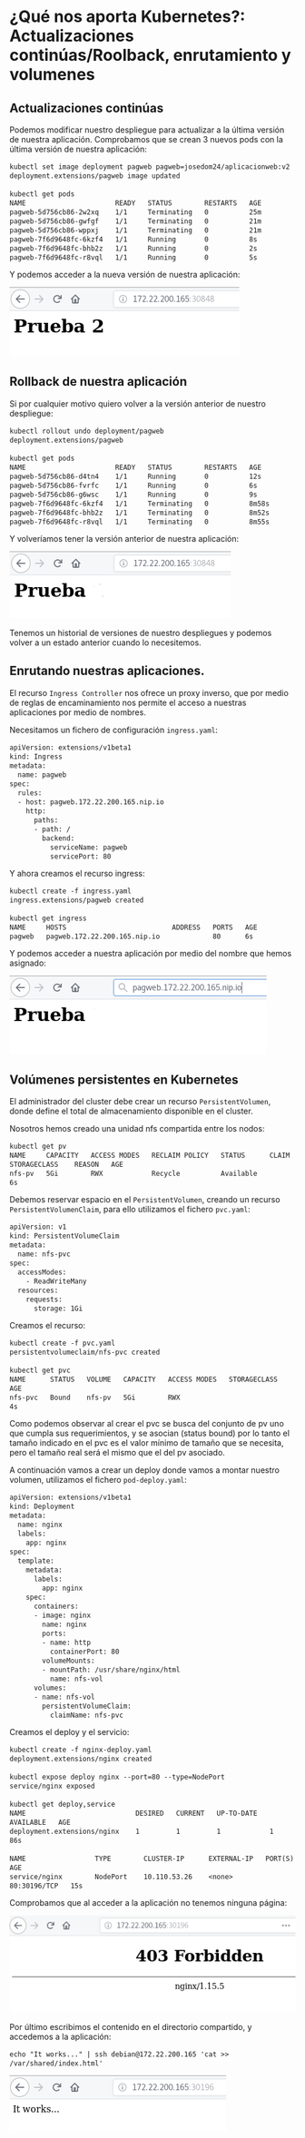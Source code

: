 # ¿Qué nos aporta Kubernetes?: Actualizaciones continúas/Roolback, enrutamiento y volumenes

## Actualizaciones continúas

Podemos modificar nuestro despliegue para actualizar a la última versión de nuestra aplicación. Comprobamos que se crean 3 nuevos pods con la última versión de nuestra aplicación:

    kubectl set image deployment pagweb pagweb=josedom24/aplicacionweb:v2
    deployment.extensions/pagweb image updated

    kubectl get pods
    NAME                      READY   STATUS        RESTARTS   AGE
    pagweb-5d756cb86-2w2xq    1/1     Terminating   0          25m
    pagweb-5d756cb86-gwfgf    1/1     Terminating   0          21m
    pagweb-5d756cb86-wppxj    1/1     Terminating   0          21m
    pagweb-7f6d9648fc-6kzf4   1/1     Running       0          8s
    pagweb-7f6d9648fc-bhb2z   1/1     Running       0          2s
    pagweb-7f6d9648fc-r8vql   1/1     Running       0          5s

Y podemos acceder a la nueva versión de nuestra aplicación:

![3](img/kubernetes3.png)

## Rollback de nuestra aplicación

Si por cualquier motivo quiero volver a la versión anterior de nuestro despliegue:

    kubectl rollout undo deployment/pagweb
    deployment.extensions/pagweb

    kubectl get pods
    NAME                      READY   STATUS        RESTARTS   AGE
    pagweb-5d756cb86-d4tn4    1/1     Running       0          12s
    pagweb-5d756cb86-fvrfc    1/1     Running       0          6s
    pagweb-5d756cb86-g6wsc    1/1     Running       0          9s
    pagweb-7f6d9648fc-6kzf4   1/1     Terminating   0          8m58s
    pagweb-7f6d9648fc-bhb2z   1/1     Terminating   0          8m52s
    pagweb-7f6d9648fc-r8vql   1/1     Terminating   0          8m55s

Y volveríamos tener la versión anterior de nuestra aplicación:

![2](img/kubernetes2.png)

Tenemos un historial de versiones de nuestro despliegues y podemos volver a un estado anterior cuando lo necesitemos.

## Enrutando nuestras aplicaciones.

El recurso `Ingress Controller` nos ofrece un proxy inverso, que por medio de reglas de encaminamiento nos permite el acceso a nuestras aplicaciones por medio de nombres.

Necesitamos un fichero de configuración `ingress.yaml`:

    apiVersion: extensions/v1beta1
    kind: Ingress
    metadata:
      name: pagweb
    spec:
      rules:
      - host: pagweb.172.22.200.165.nip.io
        http:
          paths:
          - path: /
            backend:
              serviceName: pagweb
              servicePort: 80
    
Y ahora creamos el recurso ingress:

    kubectl create -f ingress.yaml 
    ingress.extensions/pagweb created

    kubectl get ingress
    NAME     HOSTS                          ADDRESS   PORTS   AGE
    pagweb   pagweb.172.22.200.165.nip.io             80      6s
 

Y podemos acceder a nuestra aplicación por medio del nombre que hemos asignado:

![4](img/kubernetes4.png)

## Volúmenes persistentes en Kubernetes

El administrador del cluster debe crear un recurso `PersistentVolumen`, donde define el total de almacenamiento disponible en el cluster.

Nosotros hemos creado una unidad nfs compartida entre los nodos:

    kubectl get pv
    NAME     CAPACITY   ACCESS MODES   RECLAIM POLICY   STATUS      CLAIM   STORAGECLASS    REASON   AGE
    nfs-pv   5Gi        RWX            Recycle          Available                                     6s
Debemos reservar espacio en el `PersistentVolumen`, creando un recurso `PersistentVolumenClaim`, para ello utilizamos el fichero `pvc.yaml`:

    apiVersion: v1
    kind: PersistentVolumeClaim
    metadata:
      name: nfs-pvc
    spec:
      accessModes:
        - ReadWriteMany
      resources:
        requests:
          storage: 1Gi

Creamos el recurso:

    kubectl create -f pvc.yaml 
    persistentvolumeclaim/nfs-pvc created

    kubectl get pvc
    NAME      STATUS   VOLUME   CAPACITY   ACCESS MODES   STORAGECLASS   AGE
    nfs-pvc   Bound    nfs-pv   5Gi        RWX                           4s

Como podemos observar al crear el pvc se busca del conjunto de pv uno que cumpla sus requerimientos, y se asocian (status bound) por lo tanto el tamaño indicado en el pvc es el valor mínimo de tamaño que se necesita, pero el tamaño real será el mismo que el del pv asociado.

A continuación vamos a crear un deploy donde vamos a montar nuestro volumen, utilizamos el fichero `pod-deploy.yaml`:

    apiVersion: extensions/v1beta1
    kind: Deployment
    metadata:
      name: nginx
      labels:
        app: nginx
    spec:
      template:
        metadata:
          labels:
            app: nginx
        spec:
          containers:
          - image: nginx
            name: nginx
            ports:
            - name: http
              containerPort: 80
            volumeMounts:
            - mountPath: /usr/share/nginx/html
              name: nfs-vol
          volumes:
          - name: nfs-vol
            persistentVolumeClaim:
              claimName: nfs-pvc
      

Creamos el deploy y el servicio:

    kubectl create -f nginx-deploy.yaml 
    deployment.extensions/nginx created

    kubectl expose deploy nginx --port=80 --type=NodePort
    service/nginx exposed

    kubectl get deploy,service
    NAME                           DESIRED   CURRENT   UP-TO-DATE   AVAILABLE   AGE
    deployment.extensions/nginx    1         1         1            1           86s

    NAME                 TYPE        CLUSTER-IP      EXTERNAL-IP   PORT(S)        AGE
    service/nginx        NodePort    10.110.53.26    <none>        80:30196/TCP   15s
    
Comprobamos que al acceder a la aplicación no tenemos ninguna página:

![5](img/kubernetes5.png)

Por último escribimos el contenido en el directorio compartido, y accedemos a la aplicación:

    echo "It works..." | ssh debian@172.22.200.165 'cat >> /var/shared/index.html' 
  
![6](img/kubernetes6.png)



